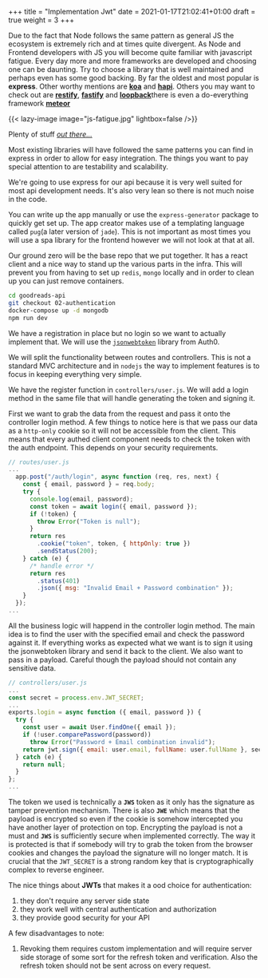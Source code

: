 +++
title = "Implementation Jwt"
date = 2021-01-17T21:02:41+01:00
draft = true
weight = 3
+++

Due to the fact that Node follows the same pattern as general JS the ecosystem is extremely rich and at times  quite
divergent. As Node and Frontend developers with JS you will become quite familiar with javascript fatigue. Every day
more and more frameworks are developed and choosing one can be daunting. Try to choose a library that is well maintained
and perhaps even has some good backing. By far the oldest and most popular is __express__. Other worthy mentions are
[__koa__](https://koajs.com/) and [__hapi__](https://hapi.dev/). Others you may want to check out are [__restify__](http://restify.com/),
[__fastify__](https://www.fastify.io) and [__loopback__](https://loopback.io/)there is even a do-everything framework [__meteor__](https://blog.meteor.com/meteor-1-9-node-js-12-and-new-roadmaps-cb993277d444)

{{< lazy-image image="js-fatigue.jpg" lightbox=false />}}

Plenty of stuff [*out there...*](https://www.toptal.com/nodejs/nodejs-frameworks-comparison)

Most existing libraries will have followed the same patterns you can find in express in order to allow for easy
integration. The things you want to pay special attention to are testability and scalability.

We're going to use express for our api because it is very well suited for most api development needs. It's also very
lean so there is not much noise in the code.

You can write up the app manually or use the `express-generator` package to quickly get set up. The app creator makes
use of a templating language called `pug`(a later version of `jade`). This is not important as most times you will use a
spa library for the frontend however we will not look at that at all.

Our ground zero will be the base repo that we put together. It has a react client and a nice way to stand up the various
parts in the infra. This will prevent you from having to set up `redis`, `mongo` locally and in order to clean up you
can just remove containers.

```bash
cd goodreads-api
git checkout 02-authentication
docker-compose up -d mongodb
npm run dev
```

We have a registration in place but no login so we want to actually implement that. We will use the
[`jsonwebtoken`](https://www.npmjs.com/package/jsonwebtoken) library from Auth0.

We will split the functionality between routes and controllers. This is not a standard MVC architecture and in `nodejs`
the way to implement features is to focus in keeping everything very simple.

We have the register function in `controllers/user.js`. We will add a login method in the same file that will handle
generating the token and signing it.

First we want to grab the data from the request and pass it onto the controller login method. A few things to notice
here is that we pass our data as a `http-only` cookie so it will not be accessible from the client. This means that
every authed client component needs to check the token with the auth endpoint. This depends on your security
requirements.

```js
// routes/user.js
...
  app.post("/auth/login", async function (req, res, next) {
    const { email, password } = req.body;
    try {
      console.log(email, password);
      const token = await login({ email, password });
      if (!token) {
        throw Error("Token is null");
      }
      return res
        .cookie("token", token, { httpOnly: true })
        .sendStatus(200);
    } catch (e) {
      /* handle error */
      return res
        .status(401)
        .json({ msg: "Invalid Email + Password combination" });
    }
  });
...
```

All the business logic will happend in the controller login method. The main idea is to find the user with the specified
email and check the password against it. If everything works as expected what we want is to sign it using the
jsonwebtoken library and send it back to the client. We also want to pass in a payload. Careful though the payload
should not contain any sensitive data.

```js
// controllers/user.js
...
const secret = process.env.JWT_SECRET;
...
exports.login = async function ({ email, password }) {
  try {
    const user = await User.findOne({ email });
    if (!user.comparePassword(password))
      throw Error("Password + Email combination invalid");
    return jwt.sign({ email: user.email, fullName: user.fullName }, secret);
  } catch (e) {
    return null;
  }
};
...
```

The token we used is technically a __`JWS`__ token as it only has the signature as tamper prevention mechanism. There is
also __`JWE`__ which means that the payload is encrypted so even if the cookie is somehow intercepted you have another
layer of protection on top. Encrypting the payload is not a must and __`JWS`__ is sufficiently secure when implemented
correctly.
The way it is protected is that if somebody will try to grab the token from the browser cookies and changes the payload
the signature will no longer match. It is crucial that the `JWT_SECRET` is a strong random key that is cryptographically
complex to reverse engineer.

The nice things about __JWTs__ that makes it a ood choice for authentication:
1. they don't require any server side state
2. they work well with central authentication and authorization
3. they provide good security for your API

A few disadvantages to note:
1. Revoking them requires custom implementation and will require server side storage of some sort for the refresh token
   and verification. Also the refresh token should not be sent across on every request.
